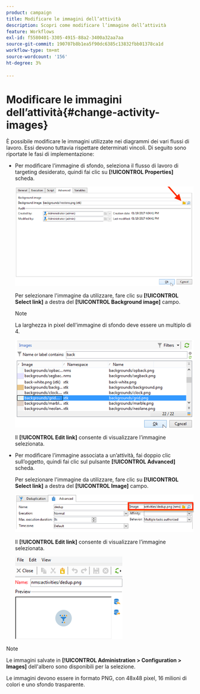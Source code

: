 ```yaml
---
product: campaign
title: Modificare le immagini dell’attività
description: Scopri come modificare l’immagine dell’attività
feature: Workflows
exl-id: f5580401-3305-4915-88a2-3400a32aa7aa
source-git-commit: 190707b8b1ea5f90dc6385c13832fbb01378ca1d
workflow-type: tm+mt
source-wordcount: '156'
ht-degree: 3%

---
```


# Modificare le immagini dell’attività{#change-activity-images}



È possibile modificare le immagini utilizzate nei diagrammi dei vari flussi di lavoro. Essi devono tuttavia rispettare determinati vincoli. Di seguito sono riportate le fasi di implementazione:

* Per modificare l’immagine di sfondo, seleziona il flusso di lavoro di targeting desiderato, quindi fai clic su **[!UICONTROL Properties]** scheda.

   ![](assets/s_user_segmentation_properties_tab.png)

   Per selezionare l&#39;immagine da utilizzare, fare clic su **[!UICONTROL Select link]** a destra del **[!UICONTROL Background image]** campo.

   >[!NOTE]
   >
   >La larghezza in pixel dell&#39;immagine di sfondo deve essere un multiplo di 4.

   ![](assets/s_user_segmentation_background_select.png)

   Il **[!UICONTROL Edit link]** consente di visualizzare l’immagine selezionata.

* Per modificare l’immagine associata a un’attività, fai doppio clic sull’oggetto, quindi fai clic sul pulsante **[!UICONTROL Advanced]** scheda.

   Per selezionare l&#39;immagine da utilizzare, fare clic su **[!UICONTROL Select link]** a destra del **[!UICONTROL Image]** campo.

   ![](assets/s_user_segmentation_activity_image.png)

   Il **[!UICONTROL Edit link]** consente di visualizzare l’immagine selezionata.

   ![](assets/s_user_segmentation_activity_image_select.png)

>[!NOTE]
>
>Le immagini salvate in **[!UICONTROL Administration > Configuration > Images]** dell&#39;albero sono disponibili per la selezione.
>  
>Le immagini devono essere in formato PNG, con 48x48 pixel, 16 milioni di colori e uno sfondo trasparente.

